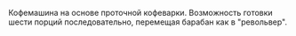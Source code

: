 Кофемашина на основе проточной кофеварки. Возможность готовки шести порций последовательно, перемещая барабан как в "револьвер".
